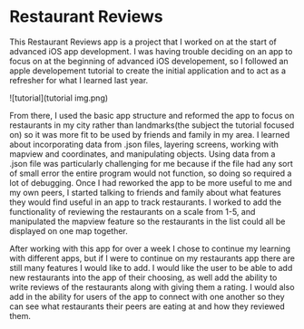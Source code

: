 # Restaurant Reviews

This Restaurant Reviews app is a project that I worked on at the start of advanced iOS app development. I was having trouble deciding on an app to focus on at the beginning of advanced iOS developement, so I followed an apple developement tutorial to create the initial application and to act as a refresher for what I learned last year. 

![tutorial](tutorial img.png)


From there, I used the basic app structure and reformed the app to focus on restaurants in my city rather than landmarks(the subject the tutorial focused on) so it was more fit to be used by friends and family in my area. I learned about incorporating data from .json files, layering screens, working with mapview and coordinates, and manipulating objects. Using data from a .json file was particularly challenging for me because if the file had any sort of small error the entire program would not function, so doing so required a lot of debugging. Once I had reworked the app to be more useful to me and my own peers, I started talking to friends and family about what features they would find useful in an app to track restaurants. I worked to add the functionality of reviewing the restaurants on a scale from 1-5, and manipulated the mapview feature so the restaurants in the list could all be displayed on one map together. 


After working with this app for over a week I chose to continue my learning with different apps, but if I were to continue on my restaurants app there are still many features I would like to add. I would like the user to be able to add new restaurants into the app of their choosing, as well add the ability to write reviews of the restaurants along with giving them a rating. I would also add in the ability for users of the app to connect with one another so they can see what restaurants their peers are eating at and how they reviewed them.
